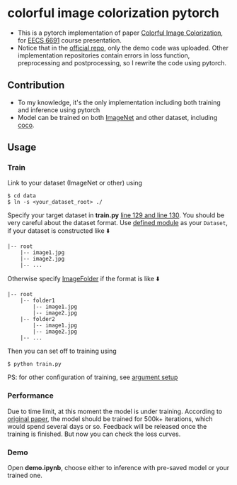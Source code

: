 # colorful image colorization pytorch

* This is a pytorch implementation of paper  [Colorful Image Colorization](https://arxiv.org/pdf/1603.08511.pdf), for [EECS 6691](https://sites.google.com/site/mobiledcc/advanceddeeplearning)  course presentation.
* Notice that in the [official repo](https://github.com/richzhang/colorization), only the demo code was uploaded. Other implementation repositories contain errors in loss function, preprocessing and postprocessing, so I rewrite the code using pytorch.

## Contribution
* To my knowledge, it's the only implementation including both training and inference using pytorch
* Model can be trained on both [ImageNet](http://www.image-net.org/) and other dataset, including [coco](https://cocodataset.org/#home).

## Usage
### Train
Link to your dataset (ImageNet or other) using
```
$ cd data
$ ln -s <your_dataset_root> ./
```
Specify your target dataset in **train.py** [line 129 and line 130](https://github.com/87003697/colorful_image_colorization_pytorch/blob/66699bbd717ae2c894c260f5cc6ab58e4afcaac2/train.py#L129).
You should be very careful about the dataset format. Use [defined module](https://github.com/87003697/colorful_image_colorization_pytorch/blob/66699bbd717ae2c894c260f5cc6ab58e4afcaac2/train.py#L142) as your `Dataset`, if your dataset is constructed like ⬇️
```
|-- root
    |-- image1.jpg
    |-- image2.jpg
    |-- ...
```
Otherwise specify [ImageFolder](https://github.com/87003697/colorful_image_colorization_pytorch/blob/66699bbd717ae2c894c260f5cc6ab58e4afcaac2/train.py#L138) if the format is like ⬇️ 
```
|-- root
    |-- folder1
        |-- image1.jpg
        |-- image2.jpg
    |-- folder2
        |-- image1.jpg
        |-- image2.jpg
    |-- ...
```
Then you can set off to training using
```
$ python train.py
```
PS: for other configuration of training, see [argument setup](https://github.com/87003697/colorful_image_colorization_pytorch/blob/66699bbd717ae2c894c260f5cc6ab58e4afcaac2/train.py#L102) 
### Performance
Due to time limit, at this moment the model is under training. According to [original paper](https://arxiv.org/pdf/1603.08511.pdf), the model should be trained for 500k+ iterations, which would spend several days or so. Feedback will be released once the training is finished. But now you can check the loss curves.



### Demo
Open **demo.ipynb**, choose either to inference with pre-saved model or your trained one. 

 


